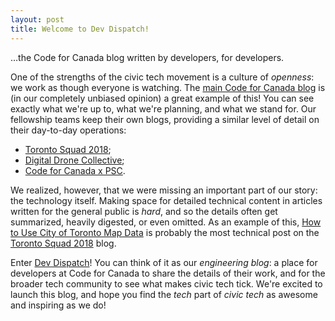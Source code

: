 ```yaml
---
layout: post
title: Welcome to Dev Dispatch!
---
```


&hellip;the Code for Canada blog written by developers, for developers.

One of the strengths of the civic tech movement is a culture of *openness*: we work as though everyone is watching.  The [main Code for Canada blog](https://medium.com/code-for-canada) is (in our completely unbiased opinion) a great example of this!  You can see exactly what we're up to, what we're planning, and what we stand for.  Our fellowship teams keep their own blogs, providing a similar level of detail on their day-to-day operations:

- [Toronto Squad 2018](https://c4ctoronto2018.tumblr.com/);
- [Digital Drone Collective](http://digitaldronecollective.com/);
- [Code for Canada x PSC](https://code-for-canada.github.io/psc-updates/).

We realized, however, that we were missing an important part of our story: the technology itself.  Making space for detailed technical content in articles written for the general public is *hard*, and so the details often get summarized, heavily digested, or even omitted.  As an example of this, [How to Use City of Toronto Map Data](https://c4ctoronto2018.tumblr.com/post/180322306391/how-to-use-city-of-toronto-map-data) is probably the most technical post on the [Toronto Squad 2018](https://c4ctoronto2018.tumblr.com/) blog.

Enter [Dev Dispatch](https://code-for-canada.github.io/dev-dispatch/)!  You can think of it as our *engineering blog*: a place for developers at Code for Canada to share the details of their work, and for the broader tech community to see what makes civic tech tick.  We're excited to launch this blog, and hope you find the *tech* part of *civic tech* as awesome and inspiring as we do!
